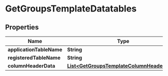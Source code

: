 
# GetGroupsTemplateDatatables

## Properties
Name | Type | Description | Notes
------------ | ------------- | ------------- | -------------
**applicationTableName** | **String** |  |  [optional]
**registeredTableName** | **String** |  |  [optional]
**columnHeaderData** | [**List&lt;GetGroupsTemplateColumnHeaderData&gt;**](GetGroupsTemplateColumnHeaderData.md) |  |  [optional]



